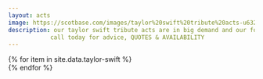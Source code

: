 ```yaml
---
layout: acts
image: https://scotbase.com/images/taylor%20swift%20tribute%20acts-u632077-fr.jpg?crc=3928056460
description: our taylor swift tribute acts are in big demand and our four songstresses who put on terrific shows of this small powerhouse deliver every time. In September 2009 taylor swift became the first country music artist to win an MTV Video Music Award when "You Belong with Me" was named Best Female Video.She is also the recipient of ten Grammy Awards, five Guinness World Records, one Emmy Award, 23 Billboard Music Awards, 11 Country Music Association Awards, eight Academy of Country Music Awards, and one Brit Award. Swift is one of the best-selling artists of all time, having sold more than 40 million albums.our taylor swift tribute acts are also suitable for small or large venues. a great night of entertainment is guaranteed with these immensely popular tribute shows. <hr>
            call today for advice, QUOTES & AVAILABILITY
---
```


<div class="row mt-4 mb-4">
  {% for item in site.data.taylor-swift %}
    <div class="col-md-4 mb-5">
      <div class="card border-0 shadow h-100">
        <a href="/acts/{{ item.title | slugify }}">
          <img class="card-img-top" src="{{ item.image_src }}" alt="" />
        </a>
      </div>
    </div>
  {% endfor %}
</div>